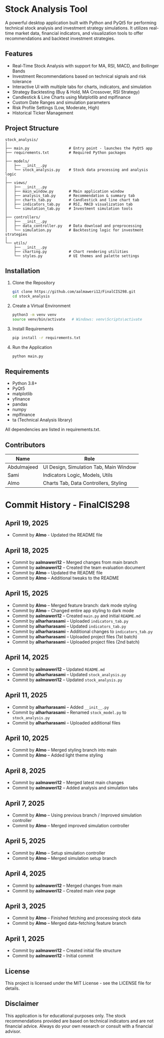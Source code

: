 
# Stock Analysis Tool

A powerful desktop application built with Python and PyQt5 for performing technical stock analysis and investment strategy simulations. It utilizes real-time market data, financial indicators, and visualization tools to offer recommendations and backtest investment strategies.

## Features

- Real-Time Stock Analysis with support for MA, RSI, MACD, and Bollinger Bands
- Investment Recommendations based on technical signals and risk tolerance
- Interactive UI with multiple tabs for charts, indicators, and simulation
- Strategy Backtesting (Buy & Hold, MA Crossover, RSI Strategy)
- Candlestick & Line Charts using Matplotlib and mplfinance
- Custom Date Ranges and simulation parameters
- Risk Profile Settings (Low, Moderate, High)
- Historical Ticker Management

## Project Structure

```
stock_analysis/
│
├── main.py                  # Entry point - launches the PyQt5 app
├── requirements.txt         # Required Python packages
│
├── models/
│   ├── __init__.py
│   └── stock_analysis.py    # Stock data processing and analysis logic
│
├── views/
│   ├── __init__.py
│   ├── main_window.py       # Main application window
│   ├── analysis_tab.py      # Recommendation & summary tab
│   ├── charts_tab.py        # Candlestick and line chart tab
│   ├── indicators_tab.py    # RSI, MACD visualization tab
│   └── simulation_tab.py    # Investment simulation tools
│
├── controllers/
│   ├── __init__.py
│   ├── data_controller.py   # Data download and preprocessing
│   └── simulation.py        # Backtesting logic for investment strategies
│
└── utils/
    ├── __init__.py
    ├── charting.py          # Chart rendering utilities
    └── styles.py            # UI themes and palette settings
```

## Installation

1. Clone the Repository
   ```bash
   git clone https://github.com/aalmaweri12/FinalCIS298.git
   cd stock_analysis
   ```

2. Create a Virtual Environment
   ```bash
   python3 -m venv venv
   source venv/bin/activate   # Windows: venv\Scripts\activate
   ```

3. Install Requirements
   ```bash
   pip install -r requirements.txt
   ```

4. Run the Application
   ```bash
   python main.py
   ```

## Requirements

- Python 3.8+
- PyQt5
- matplotlib
- yfinance
- pandas
- numpy
- mplfinance
- ta (Technical Analysis library)

All dependencies are listed in requirements.txt.

## Contributors

| Name         | Role                                     |
|--------------|------------------------------------------|
| Abdulmajeed  | UI Design, Simulation Tab, Main Window   |
| Sami         | Indicators Logic, Models, Utils          |
| Almo         | Charts Tab, Data Controllers, Styling    |

#  Commit History - FinalCIS298
## April 19, 2025  
- Commit by **Almo** - Updated the README file

##  April 18, 2025
- Commit by **aalmaweri12** – Merged changes from main branch  
- Commit by **aalmaweri12** – Created the team evaluation document  
- Commit by **Almo** – Updated the README file  
- Commit by **Almo** – Additional tweaks to the README  

##  April 15, 2025
- Commit by **Almo** – Merged feature branch: dark mode styling  
- Commit by **Almo** – Changed entire app styling to dark mode  
- Commit by **aalmaweri12** – Created `main.py` and initial `README.md`
-  Commit by **alharharasami** – Uploaded `indicators_tab.py` 
- Commit by **alharharasami** – Updated `indicators_tab.py`  
- Commit by **alharharasami** – Additional changes to `indicators_tab.py`  
- Commit by **alharharasami** – Uploaded project files (1st batch)  
- Commit by **alharharasami** – Uploaded project files (2nd batch)  

##  April 14, 2025
- Commit by **aalmaweri12** – Updated `README.md`  
- Commit by **alharharasami** – Updated `stock_analysis.py`
- Commit by **aalmaweri12** – Updated `stock_analysis.py` 

##  April 11, 2025
- Commit by **alharharasami** – Added `__init__.py`  
- Commit by **alharharasami** – Renamed `stock_model.py` to `stock_analysis.py`  
- Commit by **alharharasami** – Uploaded additional files  

##  April 10, 2025
- Commit by **Almo** – Merged styling branch into main  
- Commit by **Almo** – Added light theme styling  

##  April 8, 2025
- Commit by **aalmaweri12** – Merged latest main changes  
- Commit by **aalmaweri12** – Added analysis and simulation tabs  

##  April 7, 2025
- Commit by **Almo** – Using previous branch / Improved simulation controller  
- Commit by **Almo** – Merged improved simulation controller  

##  April 5, 2025
- Commit by **Almo** – Setup simulation controller  
- Commit by **Almo** – Merged simulation setup branch  

##  April 4, 2025
- Commit by **aalmaweri12** – Merged changes from main  
- Commit by **aalmaweri12** – Created main view page  

##  April 3, 2025
- Commit by **Almo** – Finished fetching and processing stock data  
- Commit by **Almo** – Merged data-fetching feature branch  

##  April 1, 2025
- Commit by **aalmaweri12** – Created initial file structure  
- Commit by **aalmaweri12** – Initial commit  



## License

This project is licensed under the MIT License - see the LICENSE file for details.

## Disclaimer

This application is for educational purposes only. The stock recommendations provided are based on technical indicators and are not financial advice. Always do your own research or consult with a financial advisor.
